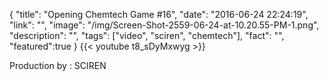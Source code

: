 {
  "title": "Opening Chemtech Game #16",
  "date": "2016-06-24 22:24:19",
  "link": "",
  "image": "/img/Screen-Shot-2559-06-24-at-10.20.55-PM-1.png",
  "description": "",
  "tags": ["video", "sciren", "chemtech"],
  "fact": "",
  "featured":true
}
{{< youtube t8_sDyMxwyg >}}


Production by : SCIREN